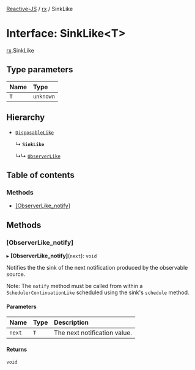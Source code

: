 [Reactive-JS](../README.md) / [rx](../modules/rx.md) / SinkLike

# Interface: SinkLike<T\>

[rx](../modules/rx.md).SinkLike

## Type parameters

| Name | Type |
| :------ | :------ |
| `T` | `unknown` |

## Hierarchy

- [`DisposableLike`](util.DisposableLike.md)

  ↳ **`SinkLike`**

  ↳↳ [`ObserverLike`](rx.ObserverLike.md)

## Table of contents

### Methods

- [[ObserverLike\_notify]](rx.SinkLike.md#[observerlike_notify])

## Methods

### [ObserverLike\_notify]

▸ **[ObserverLike_notify]**(`next`): `void`

Notifies the the sink of the next notification produced by the observable source.

Note: The `notify` method must be called from within a `SchedulerContinuationLike`
scheduled using the sink's `schedule` method.

#### Parameters

| Name | Type | Description |
| :------ | :------ | :------ |
| `next` | `T` | The next notification value. |

#### Returns

`void`
